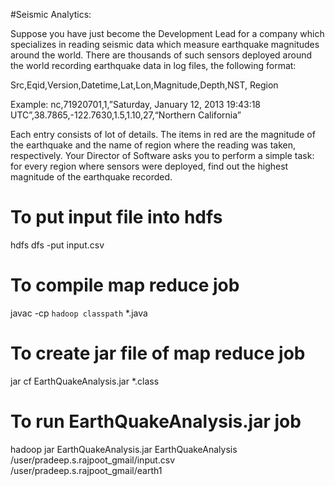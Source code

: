 #Seismic Analytics:

Suppose you have just become the Development Lead for a company which specializes in reading seismic data which measure earthquake magnitudes around the world. There are thousands of such sensors deployed around the world recording earthquake data in log files, the following format:

Src,Eqid,Version,Datetime,Lat,Lon,Magnitude,Depth,NST, Region

Example:
nc,71920701,1,”Saturday, January 12, 2013 19:43:18 UTC”,38.7865,-122.7630,1.5,1.10,27,“Northern California”

Each entry consists of lot of details. The items in red are the magnitude of the earthquake and the name of region where the reading was taken, respectively.
Your Director of Software asks you to perform a simple task: for every region where sensors were deployed, find out the highest magnitude of the earthquake recorded.

# To put input file into hdfs
hdfs dfs -put input.csv

# To compile map reduce job
javac -cp `hadoop classpath` *.java

# To create jar file of map reduce job
jar cf EarthQuakeAnalysis.jar *.class

# To run EarthQuakeAnalysis.jar job
hadoop jar EarthQuakeAnalysis.jar EarthQuakeAnalysis /user/pradeep.s.rajpoot_gmail/input.csv /user/pradeep.s.rajpoot_gmail/earth1

